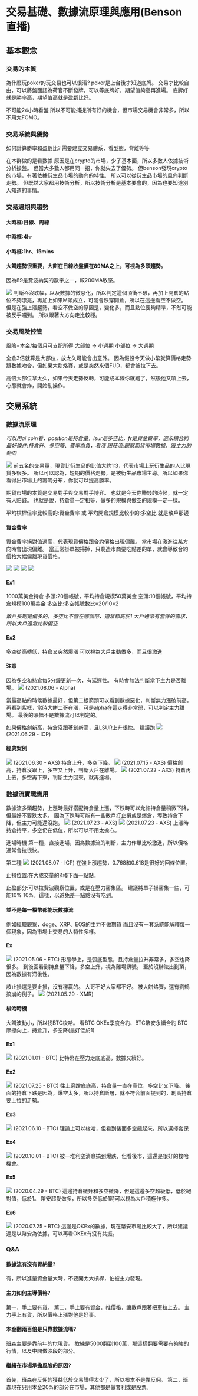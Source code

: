 # 交易基礎、數據流原理與應用(Benson直播)

## 基本觀念
### 交易的本質
為什麼玩poker的玩交易也可以很溜?
poker是上台後才知道底牌。
交易才比較自由，可以將盤面認為荷官不斷發牌，可以等底牌好，期望值夠高再進場。
底牌好就是勝率高，期望值高就是盈虧比好。

不可能24小時看盤
所以不可能捕捉所有好的機會，但市場交易機會非常多，所以不用太FOMO。



### 交易系統與優勢
如何計算勝率和盈虧比?
需要建立交易體系，看型態，背離等等

在本群做的是看數據
原因是在crypto的市場，少了基本面，所以多數人依據技術分析操盤。
但當大多數人都用同一招，你就失去了優勢。
但benson發現crypto的市場，有著依據衍生品市場的動向的特性。
所以可以從衍生品市場的風向判斷走勢。
但既然大家都用技術分析，所以技術分析是基本要會的，因為也要知道別人知道的事情。


### 交易週期與趨勢
#### 大時框:日線、周線

#### 中時框:4hr

#### 小時框:1hr、15mins

#### 大餅趨勢很重要，大餅在日線收盤價在89MA之上，可視為多頭趨勢。
因為89是費波納契的數字之一，較200MA敏感。

![](https://i.imgur.com/gJg3FoK.png)
判斷吞沒跌幅，以及數據的微惡化，所以判定這個頂衝不破，再加上開倉的點位不夠漂亮，再加上如果M頭成立，可能會跌穿開倉，所以在這邊看空不做空。
但是在強上漲趨勢，看空不做空的原因是，變化多，而且點位要夠精準，不然可能被反手嘎到。
所以跟著大方向走比較穩。

### 交易風險控管
風險=本金/每個月可支配所得
大部位 -> 小週期
小部位 -> 大週期

全倉3倍就算是大部位，放太久可能會出意外。
因為假設今天做小幣就算價格走勢跟數據吻合，但如果大餅烙賽，或是突然來個FUD，都會被拉下去。

高倍大部位拿太久，如果今天走勢反轉，可能成本線你就跑了，然後他又噴上去，心態就會炸，開始亂操作。



## 交易系統
### 數據流原理
*可以用ai coin看，position是持倉量，lsur是多空比，fr是資金費率，選永續合約*
*最好條件:持倉升、多空降、費率為負，看漲*
*跟莊流:觀察期貨市場數據，跟主力的動向*


![](https://i.imgur.com/2gTrQM7.png)
前五名的交易量，現貨比衍生品的比值大約1:3，代表市場上玩衍生品的人比現貨多很多。
所以可以認為，短期的價格走勢，是被衍生品市場主導。所以如果你看得出市場上的籌碼分布，你就可以提高勝率。

期貨市場的本質是交易對手與交易對手博弈。
也就是今天你賺錢的時候，就一定有人賠錢。
也就是說，持倉量一定相等，做多的規模與做空的規模一定一樣。

平均槓桿倍率比較高的:資金費率
或
平均開倉規模比較小的:多空比
就是散戶那邊

#### 資金費率
資金費率絕對值過高，代表現貨價格跟合約價格出現偏離。
當市場在激進往某方向時會出現偏離。
當正常掛單被掃掉，只剩造市商要吃點差的單，就會導致合約價格大幅偏離現貨價格。

![](https://i.imgur.com/b81cVlz.png)
![](https://i.imgur.com/89VzwOU.png)
![](https://i.imgur.com/MfvRlcw.png)
![](https://i.imgur.com/WtsyasC.png)




#### Ex1
1000萬美金持倉
多頭:20個帳號，平均持倉規模50萬美金
空頭:10個帳號，平均持倉規模100萬美金
多空比:多空帳號數比=20/10=2

*散戶長期是偏多的，多空比不管在哪個幣，通常都高於1*
*大戶通常有套保的需求，所以大戶通常比較偏空*

#### Ex2
多空從高轉低，持倉又突然爆漲
可以視為大戶主動做多，而且很激進

#### 注意
因為多空和持倉每5分鐘更新一次，有延遲性。
有時會無法判斷當下主力是否離場。
![](https://i.imgur.com/t3JBjsZ.png)
(2021.08.06 - Alpha)


當最高點的時候數據最好，但第二根箭頭可以看到數據惡化，判斷無力漲破前高，再看到紫框，當時大餅二哥在漲，可是alpha在這走得非常弱，可以判定主力離場。
最後的漲幅不是數據流可以判定的。


如果價格創新高，持倉沒跟著創新高，且LSUR上升很快。
建議跑
![](https://i.imgur.com/cUddq4D.png)
(2021.06.29 - ICP)


#### 經典案例
![](https://i.imgur.com/H4SzZ8n.png)
(2021.06.30 - AXS)
持倉上升，多空下降。
![](https://i.imgur.com/RkCDlL6.png)
(2021.07.15 - AXS)
價格創高，持倉沒跟上，多空又上升，判斷大戶在離場。
![](https://i.imgur.com/dCnqMy8.png)
(2021.07.22 - AXS)
持倉再上去，多空再下來，判斷主力回來，就再進場。

### 數據流實戰應用
數據流多頭趨勢，上漲時最好搭配持倉量上漲，下跌時可以允許持倉量稍微下降，但最好不要跌太多。
因為下跌時可能有一些散戶打止損或是爆倉，導致持倉下降，但主力可能還沒跑。
![](https://i.imgur.com/QbAySGB.png)
(2021.07.23 - AXS)
![](https://i.imgur.com/68fxjaf.png)
(2021.07.23 - AXS)
上漲時持倉持平，多空仍在低位，所以可以不用太擔心。


進場時機
第一種，直接進場，因為數據流的判斷，主力作單比較激進，所以價格通常會拉很快。

第二種
![](https://i.imgur.com/AtLhHuA.png)
(2021.08.07 - ICP)
在強上漲趨勢，0.768和0.618是很好的回條位置。

止損位置:在大成交量的K棒下面一點點。

止盈部分:可以拉費波觀察位置，或是在壓力密集區。
建議將單子掛密集一些，可能10% 10%，這樣，以避免差一點點沒有吃到。


#### 並不是每一檔幣都能玩數據流
例如經驗觀察，doge、XRP、EOS的主力不做期貨
而且沒有一套系統能解釋每一個現象，因為市場上交易的人特性多樣。

#### Ex
![](https://i.imgur.com/EtMrlWi.png)
(2021.05.06 - ETC)
形態學上，是弧底型態，且持倉量拉升非常多，多空也降很多。
到後面看到持倉量下降，多空上升，視為離場訊號。
至於沒辦法出到頂，因為數據有滯後性。


該止損還是要止損，沒有穩贏的。
大哥不好大家都不好。
被大餅烙賽，還有劉鶴搞崩的例子。
![](https://i.imgur.com/HMJkFrC.png)
(2021.05.29 - XMR)


#### 梭哈時機
大餅波動小，所以找BTC梭哈。
看BTC OKEx季度合約、BTC幣安永續合約
BTC摩擦向上，持倉升，多空降(最好低於1)
#### Ex1
![](https://i.imgur.com/q5sM2jk.png)
(2021.01.01 - BTC)
比特幣在壓力走底底高，數據又續好。
#### Ex2
![](https://i.imgur.com/wiyzjEZ.png)
(2021.07.25 - BTC)
往上磨蹭底底高，持倉量一直在高位，多空比又下降。
後面的持倉下跌是因為，爆空太多，所以持倉斷層，就不符合前面提到的，創高持倉要上拉的走勢。
#### Ex3
![](https://i.imgur.com/xrIGhfw.png)
(2021.06.10 - BTC)
理論上可以梭哈，但看到後面多空飆起來，所以選擇套保
#### Ex4
![](https://i.imgur.com/hR03xk2.png)
(2020.10.01 - BTC)
被一堆利空消息搞到爆跌，但看後市，這還是很好的梭哈機會。
#### Ex5
![](https://i.imgur.com/6JGgRcZ.png)
(2020.04.29 - BTC)
這邊持倉微升和多空微降，但是這邊多空超級低，低於絕對值，低於1。
幣安超愛做多，所以多空低於1時可以視為大戶積極作多。
#### Ex6
![](https://i.imgur.com/CePrfyc.png)
(2020.07.25 - BTC)
這邊是OKEx的數據，現在幣安市場比較大了，所以建議還是以幣安為依據，可以再看OKEx有沒有共振。

### Q&A


#### 數據流有沒有胃納量?
有，所以進量資金量大時，不要開太大槓桿，怕被主力發現。


#### 主力如何主導價格?
第一，手上要有貨。
第二，手上要有資金，推價格，讓散戶跟著把車拉上去。
主力手上有貨，所以價格上漲對他是好事。


#### 本金翻兩百倍是只靠數據流嗎?
班森主要是靠前年的ftt現貨。
教練是5000翻到100萬，那這樣翻要需要有夠強的行情，以及中間做波段的部分。

#### 繼續在市場承擔風險的原因?
首先，班森在反佣的獲益低於交易賺得太少了，所以根本不是靠反佣。
第二，班森現在只用本金20%的部分在市場，其他都是做套利或是股票。
